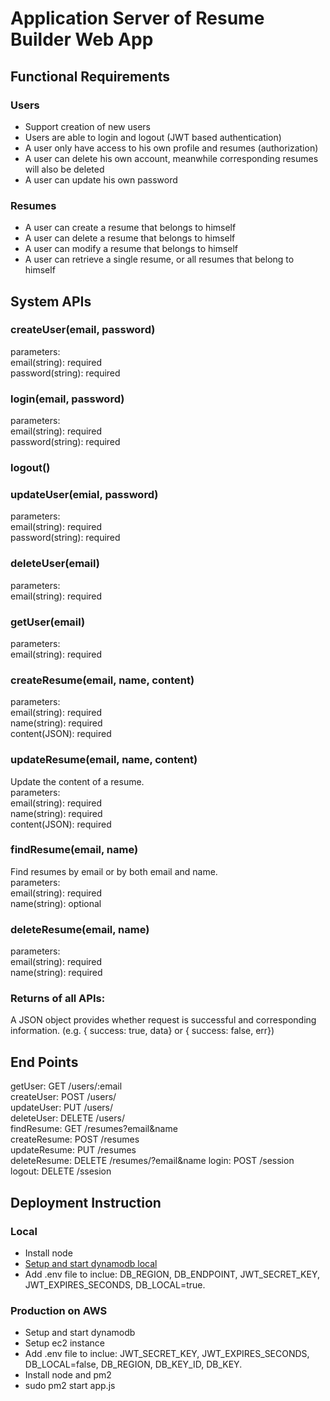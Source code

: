# Application Server of Resume Builder Web App

## Functional Requirements
### Users
- Support creation of new users
- Users are able to login and logout (JWT based authentication)
- A user only have access to his own profile and resumes (authorization)
- A user can delete his own account, meanwhile corresponding resumes will also be deleted
- A user can update his own password
### Resumes
- A user can create a resume that belongs to himself
- A user can delete a resume that belongs to himself
- A user can modify a resume that belongs to himself
- A user can retrieve a single resume, or all resumes that belong to himself

## System APIs
### createUser(email, password)
parameters:\
email(string): required\
password(string): required
### login(email, password)
parameters:\
email(string): required\
password(string): required
### logout()
### updateUser(emial, password)
parameters:\
email(string): required\
password(string): required
### deleteUser(email)
parameters:\
email(string): required
### getUser(email)
parameters:\
email(string): required
### createResume(email, name, content)
parameters:\
email(string): required\
name(string): required\
content(JSON): required
### updateResume(email, name, content)
Update the content of a resume.\
parameters:\
email(string): required\
name(string): required\
content(JSON): required
### findResume(email, name)
Find resumes by email or by both email and name.\
parameters:\
email(string): required\
name(string): optional
### deleteResume(email, name)
parameters:\
email(string): required\
name(string): required

### Returns of all APIs:
A JSON object provides whether request is successful and corresponding information. (e.g. { success: true, data} or { success: false, err})

## End Points
getUser: GET /users/:email\
createUser: POST /users/\
updateUser: PUT /users/\
deleteUser: DELETE /users/\
findResume: GET /resumes?email&name\
createResume: POST /resumes\
updateResume: PUT /resumes\
deleteResume: DELETE /resumes/?email&name
login: POST /session\
logout: DELETE /ssesion

## Deployment Instruction
### Local
- Install node
- [Setup and start dynamodb local](https://docs.aws.amazon.com/amazondynamodb/latest/developerguide/DynamoDBLocal.DownloadingAndRunning.html)
- Add .env file to inclue: DB_REGION, DB_ENDPOINT, JWT_SECRET_KEY, JWT_EXPIRES_SECONDS, DB_LOCAL=true.
### Production on AWS
- Setup and start dynamodb
- Setup ec2 instance
- Add .env file to inclue: JWT_SECRET_KEY, JWT_EXPIRES_SECONDS, DB_LOCAL=false, DB_REGION, DB_KEY_ID, DB_KEY.
- Install node and pm2
- sudo pm2 start app.js

